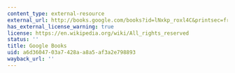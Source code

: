 ```yaml
---
content_type: external-resource
external_url: http://books.google.com/books?id=lNxkp_roxl4C&printsec=frontcover
has_external_license_warning: true
license: https://en.wikipedia.org/wiki/All_rights_reserved
status: ''
title: Google Books
uid: a6d36047-03a7-428a-a8a5-af3a2e798893
wayback_url: ''
---
```

